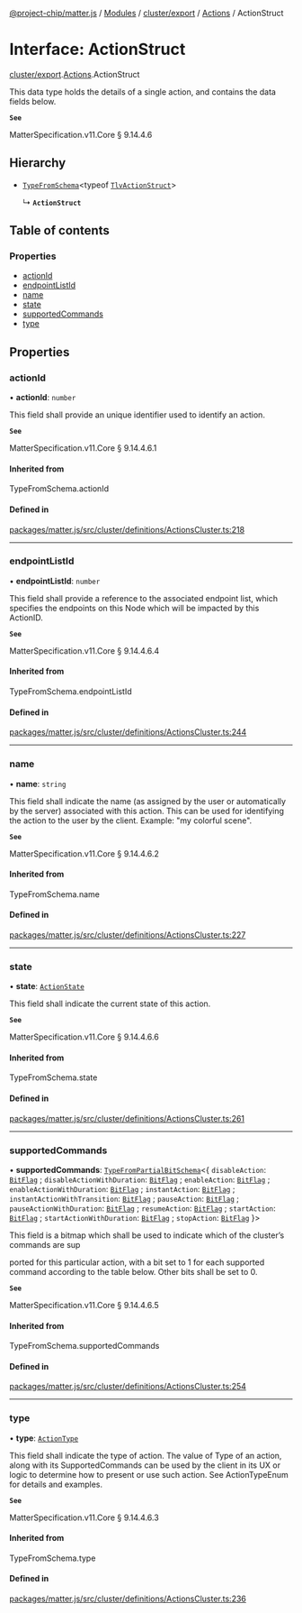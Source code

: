 [@project-chip/matter.js](../README.md) / [Modules](../modules.md) / [cluster/export](../modules/cluster_export.md) / [Actions](../modules/cluster_export.Actions.md) / ActionStruct

# Interface: ActionStruct

[cluster/export](../modules/cluster_export.md).[Actions](../modules/cluster_export.Actions.md).ActionStruct

This data type holds the details of a single action, and contains the data fields below.

**`See`**

MatterSpecification.v11.Core § 9.14.4.6

## Hierarchy

- [`TypeFromSchema`](../modules/tlv_export.md#typefromschema)\<typeof [`TlvActionStruct`](../modules/cluster_export.Actions.md#tlvactionstruct)\>

  ↳ **`ActionStruct`**

## Table of contents

### Properties

- [actionId](cluster_export.Actions.ActionStruct.md#actionid)
- [endpointListId](cluster_export.Actions.ActionStruct.md#endpointlistid)
- [name](cluster_export.Actions.ActionStruct.md#name)
- [state](cluster_export.Actions.ActionStruct.md#state)
- [supportedCommands](cluster_export.Actions.ActionStruct.md#supportedcommands)
- [type](cluster_export.Actions.ActionStruct.md#type)

## Properties

### actionId

• **actionId**: `number`

This field shall provide an unique identifier used to identify an action.

**`See`**

MatterSpecification.v11.Core § 9.14.4.6.1

#### Inherited from

TypeFromSchema.actionId

#### Defined in

[packages/matter.js/src/cluster/definitions/ActionsCluster.ts:218](https://github.com/project-chip/matter.js/blob/c0d55745d5279e16fdfaa7d2c564daa31e19c627/packages/matter.js/src/cluster/definitions/ActionsCluster.ts#L218)

___

### endpointListId

• **endpointListId**: `number`

This field shall provide a reference to the associated endpoint list, which specifies the endpoints on this
Node which will be impacted by this ActionID.

**`See`**

MatterSpecification.v11.Core § 9.14.4.6.4

#### Inherited from

TypeFromSchema.endpointListId

#### Defined in

[packages/matter.js/src/cluster/definitions/ActionsCluster.ts:244](https://github.com/project-chip/matter.js/blob/c0d55745d5279e16fdfaa7d2c564daa31e19c627/packages/matter.js/src/cluster/definitions/ActionsCluster.ts#L244)

___

### name

• **name**: `string`

This field shall indicate the name (as assigned by the user or automatically by the server) associated with
this action. This can be used for identifying the action to the user by the client. Example: "my colorful
scene".

**`See`**

MatterSpecification.v11.Core § 9.14.4.6.2

#### Inherited from

TypeFromSchema.name

#### Defined in

[packages/matter.js/src/cluster/definitions/ActionsCluster.ts:227](https://github.com/project-chip/matter.js/blob/c0d55745d5279e16fdfaa7d2c564daa31e19c627/packages/matter.js/src/cluster/definitions/ActionsCluster.ts#L227)

___

### state

• **state**: [`ActionState`](../enums/cluster_export.Actions.ActionState.md)

This field shall indicate the current state of this action.

**`See`**

MatterSpecification.v11.Core § 9.14.4.6.6

#### Inherited from

TypeFromSchema.state

#### Defined in

[packages/matter.js/src/cluster/definitions/ActionsCluster.ts:261](https://github.com/project-chip/matter.js/blob/c0d55745d5279e16fdfaa7d2c564daa31e19c627/packages/matter.js/src/cluster/definitions/ActionsCluster.ts#L261)

___

### supportedCommands

• **supportedCommands**: [`TypeFromPartialBitSchema`](../modules/schema_export.md#typefrompartialbitschema)\<\{ `disableAction`: [`BitFlag`](../modules/schema_export.md#bitflag) ; `disableActionWithDuration`: [`BitFlag`](../modules/schema_export.md#bitflag) ; `enableAction`: [`BitFlag`](../modules/schema_export.md#bitflag) ; `enableActionWithDuration`: [`BitFlag`](../modules/schema_export.md#bitflag) ; `instantAction`: [`BitFlag`](../modules/schema_export.md#bitflag) ; `instantActionWithTransition`: [`BitFlag`](../modules/schema_export.md#bitflag) ; `pauseAction`: [`BitFlag`](../modules/schema_export.md#bitflag) ; `pauseActionWithDuration`: [`BitFlag`](../modules/schema_export.md#bitflag) ; `resumeAction`: [`BitFlag`](../modules/schema_export.md#bitflag) ; `startAction`: [`BitFlag`](../modules/schema_export.md#bitflag) ; `startActionWithDuration`: [`BitFlag`](../modules/schema_export.md#bitflag) ; `stopAction`: [`BitFlag`](../modules/schema_export.md#bitflag)  }\>

This field is a bitmap which shall be used to indicate which of the cluster’s commands are sup

ported for this particular action, with a bit set to 1 for each supported command according to the table
below. Other bits shall be set to 0.

**`See`**

MatterSpecification.v11.Core § 9.14.4.6.5

#### Inherited from

TypeFromSchema.supportedCommands

#### Defined in

[packages/matter.js/src/cluster/definitions/ActionsCluster.ts:254](https://github.com/project-chip/matter.js/blob/c0d55745d5279e16fdfaa7d2c564daa31e19c627/packages/matter.js/src/cluster/definitions/ActionsCluster.ts#L254)

___

### type

• **type**: [`ActionType`](../enums/cluster_export.Actions.ActionType.md)

This field shall indicate the type of action. The value of Type of an action, along with its
SupportedCommands can be used by the client in its UX or logic to determine how to present or use such
action. See ActionTypeEnum for details and examples.

**`See`**

MatterSpecification.v11.Core § 9.14.4.6.3

#### Inherited from

TypeFromSchema.type

#### Defined in

[packages/matter.js/src/cluster/definitions/ActionsCluster.ts:236](https://github.com/project-chip/matter.js/blob/c0d55745d5279e16fdfaa7d2c564daa31e19c627/packages/matter.js/src/cluster/definitions/ActionsCluster.ts#L236)
